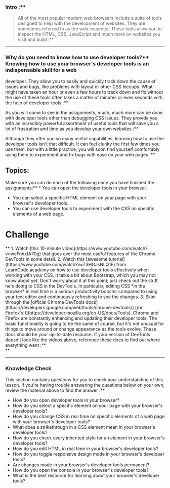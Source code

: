 ### Intro :** 
>All of the most popular modern web browsers include a suite of tools designed to help
with the development of websites. They are sometimes referred to as the web
inspector. These tools allow you to inspect the HTML, CSS, JavaScript and much
more on websites you visit and build :**



---


### Why do you need to know how to use developer tools?** Knowing how to use your browser's developer tools is an indispensable skill for a web
developer. They allow you to easily and quickly track down the cause of issues and
bugs, like problems with layout or other CSS hiccups. What might have taken an hour
or even a few hours to track down and fix without the use of these tools often takes
a matter of minutes or even seconds with the help of developer tools :**

As you will come to see in the assignments, much, much more can be done with developer
tools other than debugging CSS issues. They provide you with an incredibly powerful
assortment of useful tools that will save you a lot of frustration and time as you
develop your own websites :**

Although they offer you so many useful capabilities, learning how to use the
developer tools isn't that difficult. It can feel clunky the first few times you
use them, but with a little practice, you will soon find yourself comfortably
using them to experiment and fix bugs with ease on your web pages :**

## Topics:
Make sure you can do each of the following once you have finished the assignments:** * You can open the developer tools in your browser.
* You can select a specific HTML element on your page with your browser's developer tools.
* You can use developer tools to experiment with the CSS on specific elements of a web page.
# Challenge
<div class="lesson-content__panel" markdown="1">**   1. Watch [this 10-minute video](https://www.youtube.com/watch?v=wcFnnxfA70g) that goes over the most useful features of the Chrome DevTools in some detail.
  2. Watch this [awesome tutorial](https://www.youtube.com/watch?v=Z3HGJsNLQ1E) from LearnCode.academy on how to use developer tools effectively when working with your CSS.  It talks a bit about Bootstrap, which you may not know about yet.  Don't worry about it at this point; just check out the stuff he's doing to CSS in the DevTools.  In particular, editing CSS *in the browser* in real time is a serious productivity booster compared to using your text editor and continuously refreshing to see the changes.
  3. Skim through the [official Chrome DevTools docs](https://developers.google.com/web/tools/chrome-devtools/) [(or Firefox's!)](https://developer.mozilla.org/en-US/docs/Tools). Chrome and Firefox are constantly enhancing and updating their developer tools.  The basic functionality is going to be the same of course, but it's not unusual for things to move around or change appearance as the tools evolve.  These docs should be your up-to-date resource.  If your version of DevTools doesn't look like the videos above, reference these docs to find out where everything went :**

</div>** 

---


### Knowledge Check
This section contains questions for you to check your understanding of this lesson. If you're having trouble answering the questions below on your own, review the material above to find the answer :**



* How do you open developer tools in your browser?
* How do you select a specific element on your page with your browser's developer tools?
* How do you change CSS in real time on specific elements of a web page with your browser's developer tools?
* What does a strikethrough in a CSS element mean in your browser's developer tools?
* How do you check every inherited style for an element in your browser's developer tools?
* How do you edit HTML in real time in your browser's developer tools?
* How do you toggle responsive design mode in your browser's developer tools?
* Are changes made in your browser's developer tools permanent?
* How do you open the console in your browser's developer tools?
* What is the best resource for learning about your browser's developer tools?
